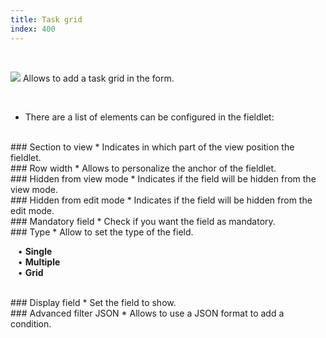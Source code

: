 ```yaml
---
title: Task grid
index: 400
---
```


    
<br />

<img src="/static/images/icons/grid.png" /> Allows to add a task grid in the form.

<br />

* There are a list of elements can be configured in the fieldlet:

<br />
### Section to view
* Indicates in which part of the view position the fieldlet.

<br />
### Row width
* Allows to personalize the anchor of the fieldlet.

<br />
### Hidden from view mode
* Indicates if the field will be hidden from the view mode.

<br />
### Hidden from edit mode
* Indicates if the field will be hidden from the edit mode.

<br />
### Mandatory field
* Check if you want the field as mandatory.

<br />
### Type
* Allow to set the type of the field.<br />

&nbsp; &nbsp;• **Single** <br />
&nbsp; &nbsp;• **Multiple** <br />
&nbsp; &nbsp;• **Grid** 

<br />
### Display field
* Set the field to show.

<br />
### Advanced filter JSON
* Allows to use a JSON format to add a condition. 
